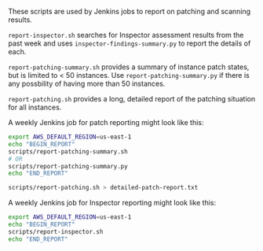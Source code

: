 These scripts are used by Jenkins jobs to report on patching and scanning results.

`report-inspector.sh` searches for Inspector assessment results from the past week and uses `inspector-findings-summary.py` to report the details of each.

`report-patching-summary.sh` provides a summary of instance patch states, but is limited to < 50 instances. Use `report-patching-summary.py` if there is any possbility of having more than 50 instances. 

`report-patching.sh` provides a long, detailed report of the patching situation for all instances.

A weekly Jenkins job for patch reporting might look like this:
```bash
export AWS_DEFAULT_REGION=us-east-1
echo "BEGIN_REPORT"
scripts/report-patching-summary.sh
# OR
scripts/report-patching-summary.py
echo "END_REPORT"

scripts/report-patching.sh > detailed-patch-report.txt
```

A weekly Jenkins job for Inspector reporting might look like this:
```bash
export AWS_DEFAULT_REGION=us-east-1
echo "BEGIN_REPORT"
scripts/report-inspector.sh
echo "END_REPORT"
```
